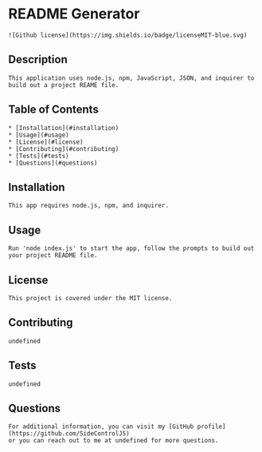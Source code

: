 # README Generator

    ![Github license](https://img.shields.io/badge/licenseMIT-blue.svg)

## Description

    This application uses node.js, npm, JavaScript, JSON, and inquirer to build out a project REAME file.

## Table of Contents

    * [Installation](#installation)
    * [Usage](#usage)
    * [License](#license)
    * [Contributing](#contributing)
    * [Tests](#tests)
    * [Questions](#questions)

## Installation

    This app requires node.js, npm, and inquirer.

## Usage

    Run 'node index.js' to start the app, follow the prompts to build out your project README file.

## License

    This project is covered under the MIT license.

## Contributing

    undefined

## Tests

    undefined

## Questions

    For additional information, you can visit my [GitHub profile] (https://github.com/SideControlJS)
    or you can reach out to me at undefined for more questions.
    
